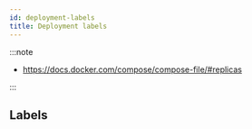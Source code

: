 ```yaml
---
id: deployment-labels
title: Deployment labels
---
```


:::note

- <https://docs.docker.com/compose/compose-file/#replicas>

:::

## Labels
